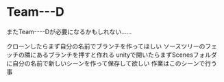 # Team---D
またTeam----Dが必要になるかもしれない……

クローンしたらまず自分の名前でブランチを作ってほしい
ソースツリーのフェッチの隣にあるブランチを押すと作れる
unityで開いたらまずScenesフォルダに自分の名前で新しいシーンを作って保存して欲しい
作業はこのシーンで行う事
